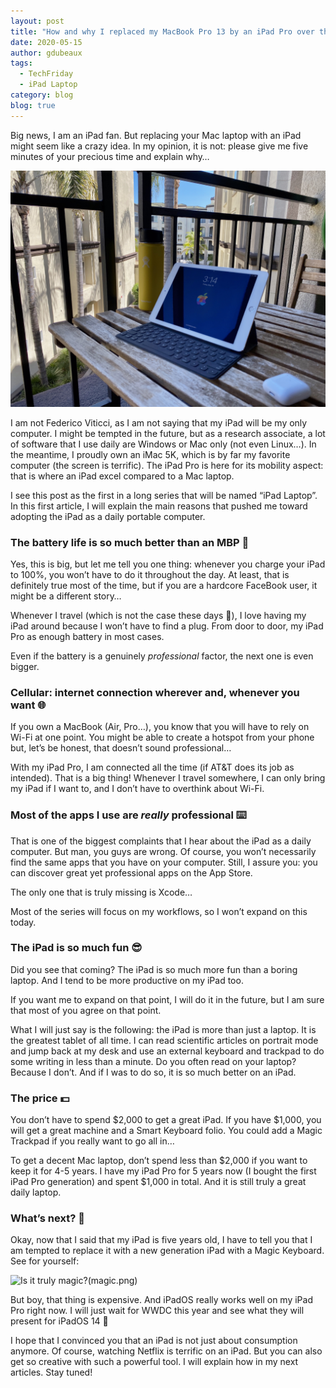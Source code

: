 ```yaml
---
layout: post
title: "How and why I replaced my MacBook Pro 13 by an iPad Pro over the years? 🤓"
date: 2020-05-15
author: gdubeaux
tags:
  - TechFriday
  - iPad Laptop
category: blog
blog: true
---
```


Big news, I am an iPad fan. But replacing your Mac laptop with an iPad might seem like a crazy idea. In my opinion, it is not: please give me five minutes of your precious time and explain why…

![Sunny SoCal and iPad Pro are the perfect combo for a productive lockdown](ipad.jpg)

I am not Federico Viticci, as I am not saying that my iPad will be my only computer. I might be tempted in the future, but as a research associate, a lot of software that I use daily are Windows or Mac only (not even Linux…). In the meantime, I proudly own an iMac 5K, which is by far my favorite computer (the screen is terrific). The iPad Pro is here for its mobility aspect: that is where an iPad excel compared to a Mac laptop. 

I see this post as the first in a long series that will be named “iPad Laptop”. In this first article, I will explain the main reasons that pushed me toward adopting the iPad as a daily portable computer.

### The battery life is so much better than an MBP 🤩

Yes, this is big, but let me tell you one thing: whenever you charge your iPad to 100%, you won’t have to do it throughout the day. At least, that is definitely true most of the time, but if you are a hardcore FaceBook user, it might be a different story…

Whenever I travel (which is not the case these days 🦠), I love having my iPad around because I won’t have to find a plug. From door to door, my iPad Pro as enough battery in most cases. 

Even if the battery is a genuinely *professional* factor, the next one is even bigger.

### Cellular: internet connection wherever and, whenever you want 🌐

If you own a MacBook (Air, Pro…), you know that you will have to rely on Wi-Fi at one point. You might be able to create a hotspot from your phone but, let’s be honest, that doesn’t sound professional…

With my iPad Pro, I am connected all the time (if AT&T does its job as intended). That is a big thing! Whenever I travel somewhere, I can only bring my iPad if I want to, and I don’t have to overthink about Wi-Fi.

### Most of the apps I use are *really* professional ⌨️

That is one of the biggest complaints that I hear about the iPad as a daily computer. But man, you guys are wrong. Of course, you won’t necessarily find the same apps that you have on your computer. Still, I assure you: you can discover great yet professional apps on the App Store.

The only one that is truly missing is Xcode…

Most of the series will focus on my workflows, so I won’t expand on this today.

### The iPad is so much fun 😎

Did you see that coming? The iPad is so much more fun than a boring laptop. And I tend to be more productive on my iPad too. 

If you want me to expand on that point, I will do it in the future, but I am sure that most of you agree on that point.

What I will just say is the following: the iPad is more than just a laptop. It is the greatest tablet of all time. I can read scientific articles on portrait mode and jump back at my desk and use an external keyboard and trackpad to do some writing in less than a minute. Do you often read on your laptop? Because I don’t. And if I was to do so, it is so much better on an iPad.

### The price 💵

You don’t have to spend $2,000 to get a great iPad. If you have $1,000, you will get a great machine and a Smart Keyboard folio. You could add a Magic Trackpad if you really want to go all in…

To get a decent Mac laptop, don’t spend less than $2,000 if you want to keep it for 4-5 years. I have my iPad Pro for 5 years now (I bought the first iPad Pro generation) and spent $1,000 in total. And it is still truly a great daily laptop.

### What’s next? 👀

Okay, now that I said that my iPad is five years old, I have to tell you that I am tempted to replace it with a new generation iPad with a Magic Keyboard. See for yourself:

![Is it truly magic?]()(magic.png)

But boy, that thing is expensive. And iPadOS really works well on my iPad Pro right now. I will just wait for WWDC this year and see what they will present for iPadOS 14 🤩

I hope that I convinced you that an iPad is not just about consumption anymore. Of course, watching Netflix is terrific on an iPad. But you can also get so creative with such a powerful tool. I will explain how in my next articles. Stay tuned!




